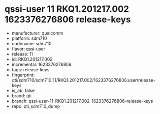 # qssi-user 11 RKQ1.201217.002 1623376276806 release-keys
- manufacturer: qualcomm
- platform: sdm710
- codename: sdm710
- flavor: qssi-user
- release: 11
- id: RKQ1.201217.002
- incremental: 1623376276806
- tags: release-keys
- fingerprint: qti/sdm710/sdm710:11/RKQ1.201217.002/1623376276806:user/release-keys
- is_ab: false
- brand: qti
- branch: qssi-user-11-RKQ1.201217.002-1623376276806-release-keys
- repo: qti_sdm710_dump
